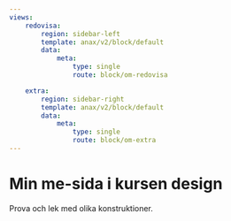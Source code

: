 ```yaml
---
views:
    redovisa:
        region: sidebar-left
        template: anax/v2/block/default
        data:
            meta:
                type: single
                route: block/om-redovisa

    extra:
        region: sidebar-right
        template: anax/v2/block/default
        data:
            meta:
                type: single
                route: block/om-extra
---
```

Min me-sida i kursen design
=========================

Prova och lek med olika konstruktioner.
